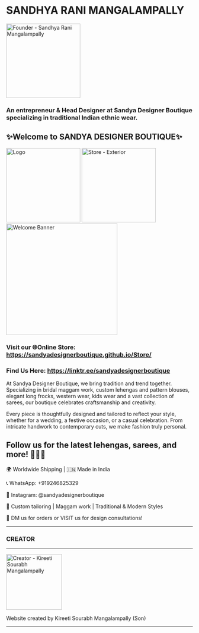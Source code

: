 # SANDHYA RANI MANGALAMPALLY

<img src="https://i.postimg.cc/3RFXPTmr/Founder.jpg" alt="Founder - Sandhya Rani Mangalampally" width="200"/>

### An entrepreneur & Head Designer at Sandya Designer Boutique specializing in traditional Indian ethnic wear.

## ✨Welcome to SANDYA DESIGNER BOUTIQUE✨

<img src="https://i.postimg.cc/4dTG7JTx/Logo.png" alt="Logo" width="200"/> <img src="https://i.postimg.cc/RZrv5VJZ/20250520-054002000-i-OS.jpg" alt="Store - Exterior" width="200"/> <img src="https://i.postimg.cc/wBQNRrYD/Welcome.png" alt="Welcome Banner" width="300"/>

### Visit our 🌐Online Store: https://sandyadesignerboutique.github.io/Store/

### Find Us Here: https://linktr.ee/sandyadesignerboutique

At Sandya Designer Boutique, we bring tradition and trend together. Specializing in bridal maggam work, custom lehengas and pattern blouses, elegant long frocks, western wear, kids wear and a vast collection of sarees, our boutique celebrates craftsmanship and creativity. 

Every piece is thoughtfully designed and tailored to reflect your style, whether for a wedding, a festive occasion, or a casual celebration. From intricate handwork to contemporary cuts, we make fashion truly personal.

## Follow us for the latest lehengas, sarees, and more! 🧵👗💫

🌍 Worldwide Shipping | 🇮🇳 Made in India

📞 WhatsApp: +919246825329

📸 Instagram: @sandyadesignerboutique

🧵 Custom tailoring | Maggam work | Traditional & Modern Styles

📩 DM us for orders or VISIT us for design consultations!

---

### CREATOR

---

<img src="https://i.postimg.cc/CKxhJywJ/Creator.png" alt="Creator - Kireeti Sourabh Mangalampally" width="150"/>

Website created by Kireeti Sourabh Mangalampally (Son)

---
